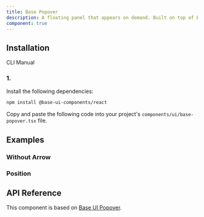 ```yaml
---
title: Base Popover
description: A floating panel that appears on demand. Built on top of Base UI Popover component with shadcn styling.
component: true
---
```


## Installation

  CLI
  Manual

### 1. 
Install the following dependencies:

```bash
npm install @base-ui-components/react
```

Copy and paste the following code into your project's `components/ui/base-popover.tsx` file.

## Examples

### Without Arrow

### Position

## API Reference

This component is based on [Base UI Popover](https://base-ui.com/react/components/popover).